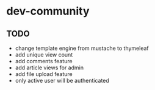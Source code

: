 # dev-community


## TODO
- change template engine from mustache to thymeleaf
- add unique view count
- add comments feature
- add article views for admin
- add file upload feature
- only active user will be authenticated
